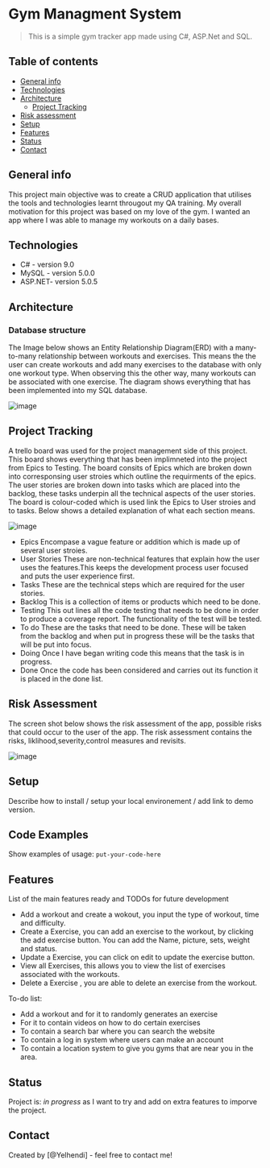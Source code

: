 # Gym Managment System 
> This is a simple gym tracker app made using C#, ASP.Net and SQL.

## Table of contents
* [General info](#general-info)
* [Technologies](#technologies)
* [Architecture](#architecture)
   * [Project Tracking](#project-tracking)
* [Risk assessment](#risk-assessment)
* [Setup](#setup)
* [Features](#features)
* [Status](#status)
* [Contact](#contact)

## General info
This project main objective was to create a CRUD application that utilises the tools and technologies learnt througout my QA training. My overall motivation for this project was based on my love of the gym. I wanted an app where I was able to manage my workouts on a daily bases.

## Technologies
* C# - version 9.0
* MySQL - version 5.0.0
* ASP.NET- version 5.0.5

## Architecture 
### Database structure
The Image below shows an Entity Relationship Diagram(ERD) with a many-to-many relationship between workouts and exercises. This means the the user can create workouts and add many exercises to the database with only one workout type. When observing this the other way, many workouts can be associated with one exercise. The diagram shows everything that has been implemented into my SQL database.


![image](https://user-images.githubusercontent.com/64641730/117540080-55752e00-b005-11eb-874c-15e2a7a227eb.png)

## Project Tracking
A trello board was used for the project management side of this project. This board shows everything that has been implimneted into the project from Epics to Testing.
The board consits of Epics which are broken down into corresponsing user stroies which outline the requirments of the epics. The user stories are broken down into tasks which are placed into the backlog, these tasks underpin all the technical aspects of the user stories. The board is colour-coded which is used link the Epics to User stroies and to tasks. Below shows a detailed explanation of what each section means.

![image](https://user-images.githubusercontent.com/64641730/117541211-b6533500-b00a-11eb-9822-df368b20b108.png)

* Epics Encompase a vague feature or addition which is made up of several user stroies.
* User Stories These are non-technical features that explain how the user uses the features.This keeps the development process user focused and puts the user experience first. 
* Tasks These are the technical steps which are required  for the user stories. 
* Backlog  This is a collection of items or products which need to be done.
* Testing This out lines all the code testing that needs to be done in order to produce a coverage report. The functionality of the test will be tested.
* To do These are the tasks that need to be done. These will be taken from the backlog and when put in progress these will be the tasks that will be put into focus.
* Doing Once I have began writing code this means that the task is in progress.
* Done Once the code has been considered and carries out its function it is placed in the done list.

## Risk Assessment 
The screen shot below shows the risk assessment of the app, possible risks that could occur to the user of the app. The risk assessment contains the risks, liklihood,severity,control measures and revisits.

![image](https://user-images.githubusercontent.com/64641730/117568563-e0633080-b0b8-11eb-9888-40c24e205868.png)

## Setup
Describe how to install / setup your local environement / add link to demo version.

## Code Examples
Show examples of usage:
`put-your-code-here`

## Features
List of the main features ready and TODOs for future development
* Add a workout and create a wokout, you input the type of workout, time and difficulty.
* Create a Exercise, you can add an exercise to the workout, by clicking the add exercise button. You can add the Name, picture, sets, weight and status.
* Update a Exercise, you can click on edit to update the exercise button.
* View all Exercises, this allows you to view the list of exercises associated with the workouts.
* Delete a Exercise , you are able to delete an exercise from the workout.

To-do list:
* Add a workout and for it to randomly generates an exercise 
* For it to contain videos on how to do certain exercises 
* To contain a search bar where you can search the website
* To contain a log in system where users can make an account
* To contain a location system to give you gyms that are near you in the area.

## Status
Project is: _in progress_ as I want to try and add on extra features to imporve the project.

## Contact
Created by [@Yelhendi] - feel free to contact me!
